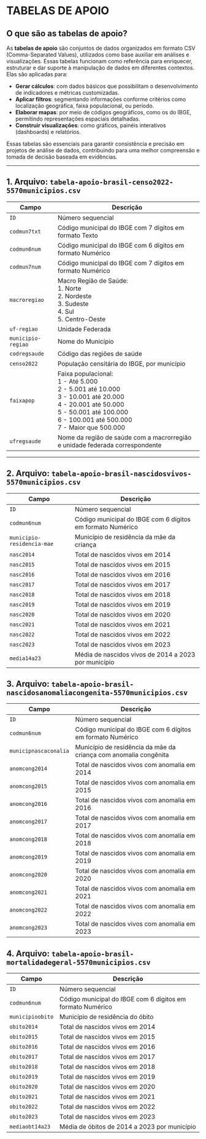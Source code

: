# TABELAS DE APOIO

## O que são as tabelas de apoio?

As **tabelas de apoio** são conjuntos de dados organizados em formato CSV (Comma-Separated Values), utilizados como base auxiliar em análises e visualizações. Essas tabelas funcionam como referência para enriquecer, estruturar e dar suporte à manipulação de dados em diferentes contextos. Elas são aplicadas para:

- **Gerar cálculos**: com dados básicos que possibilitam o desenvolvimento de indicadores e métricas customizadas.
- **Aplicar filtros**: segmentando informações conforme critérios como localização geográfica, faixa populacional, ou período.
- **Elaborar mapas**: por meio de códigos geográficos, como os do IBGE, permitindo representações espaciais detalhadas.
- **Construir visualizações**: como gráficos, painéis interativos (dashboards) e relatórios.

Essas tabelas são essenciais para garantir consistência e precisão em projetos de análise de dados, contribuindo para uma melhor compreensão e tomada de decisão baseada em evidências.

---

## 1. Arquivo: `tabela-apoio-brasil-censo2022-5570municipios.csv`

| **Campo**             | **Descrição** |
|------------------------|---------------|
| `ID`                  | Número sequencial |
| `codmun7txt`          | Código municipal do IBGE com 7 dígitos em formato Texto |
| `codmun6num`          | Código municipal do IBGE com 6 dígitos em formato Numérico |
| `codmun7num`          | Código municipal do IBGE com 7 dígitos em formato Numérico |
| `macroregiao`         | Macro Região de Saúde: <br>1. Norte <br>2. Nordeste <br>3. Sudeste <br>4. Sul <br>5. Centro-Oeste |
| `uf-regiao`           | Unidade Federada |
| `municipio-regiao`    | Nome do Município |
| `codregsaude`         | Código das regiões de saúde |
| `censo2022`           | População censitária do IBGE, por município |
| `faixapop`            | Faixa populacional: <br>1 - Até 5.000 <br>2 - 5.001 até 10.000 <br>3 - 10.001 até 20.000 <br>4 - 20.001 até 50.000 <br>5 - 50.001 até 100.000 <br>6 - 100.001 até 500.000 <br>7 - Maior que 500.000 |
| `ufregsaude`          | Nome da região de saúde com a macrorregião e unidade federada correspondente |

---

## 2. Arquivo: `tabela-apoio-brasil-nascidosvivos-5570municipios.csv`

| **Campo**                   | **Descrição** |
|-----------------------------|---------------|
| `ID`                        | Número sequencial |
| `codmun6num`                | Código municipal do IBGE com 6 dígitos em formato Numérico |
| `municipio-residencia-mae`  | Município de residência da mãe da criança|
| `nasc2014`                  | Total de nascidos vivos em 2014 |
| `nasc2015`                  | Total de nascidos vivos em 2015 |
| `nasc2016`                  | Total de nascidos vivos em 2016 |
| `nasc2017`                  | Total de nascidos vivos em 2017 |
| `nasc2018`                  | Total de nascidos vivos em 2018 |
| `nasc2019`                  | Total de nascidos vivos em 2019 |
| `nasc2020`                  | Total de nascidos vivos em 2020 |
| `nasc2021`                  | Total de nascidos vivos em 2021 |
| `nasc2022`                  | Total de nascidos vivos em 2022 |
| `nasc2023`                  | Total de nascidos vivos em 2023 |
| `media14a23`                | Média de nascidos vivos de 2014 a 2023 por município |

## 3. Arquivo: `tabela-apoio-brasil-nascidosanomaliacongenita-5570municipios.csv`

| **Campo**                   | **Descrição** |
|-----------------------------|---------------|
| `ID`                        | Número sequencial |
| `codmun6num`                | Código municipal do IBGE com 6 dígitos em formato Numérico |
| `municipnascaconalia`       | Município de residência da mãe da criança com anomalia congênita  |
| `anomcong2014`                  | Total de nascidos vivos com anomalia em 2014 |
| `anomcong2015`                  | Total de nascidos vivos com anomalia em 2015 |
| `anomcong2016`                  | Total de nascidos vivos com anomalia em 2016 |
| `anomcong2017`                  | Total de nascidos vivos com anomalia em 2017 |
| `anomcong2018`                  | Total de nascidos vivos com anomalia em 2018 |
| `anomcong2019`                  | Total de nascidos vivos com anomalia em 2019 |
| `anomcong2020`                  | Total de nascidos vivos com anomalia em 2020 |
| `anomcong2021`                  | Total de nascidos vivos com anomalia em 2021 |
| `anomcong2022`                  | Total de nascidos vivos com anomalia em 2022 |
| `anomcong2023`                  | Total de nascidos vivos com anomalia em 2023 |

## 4. Arquivo: `tabela-apoio-brasil-mortalidadegeral-5570municipios.csv`

| **Campo**                   | **Descrição** |
|-----------------------------|---------------|
| `ID`                        | Número sequencial |
| `codmun6num`                | Código municipal do IBGE com 6 dígitos em formato Numérico |
| `municipioobito`            | Município de residência do óbito |
| `obito2014`                  | Total de nascidos vivos em 2014 |
| `obito2015`                  | Total de nascidos vivos em 2015 |
| `obito2016`                  | Total de nascidos vivos em 2016 |
| `obito2017`                  | Total de nascidos vivos em 2017 |
| `obito2018`                  | Total de nascidos vivos em 2018 |
| `obito2019`                  | Total de nascidos vivos em 2019 |
| `obito2020`                  | Total de nascidos vivos em 2020 |
| `obito2021`                  | Total de nascidos vivos em 2021 |
| `obito2022`                  | Total de nascidos vivos em 2022 |
| `obito2023`                  | Total de nascidos vivos em 2023 |
| `mediaobt14a23`                | Média de óbitos de 2014 a 2023 por município |
